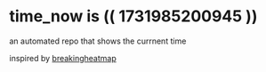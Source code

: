 # time_now is (( 1731985200945 ))

an automated repo that shows the currnent time

inspired by [breakingheatmap](https://github.com/breakingheatmap/breakingheatmap)